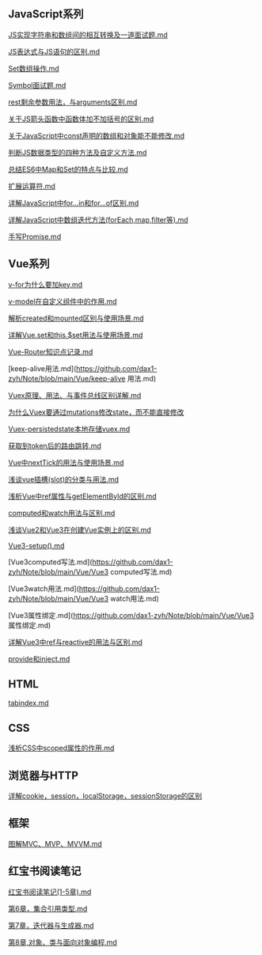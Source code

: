 ## JavaScript系列

[JS实现字符串和数组间的相互转换及一道面试题.md](https://github.com/dax1-zyh/Note/blob/main/JavaScript/JS实现字符串和数组间的相互转换及一道面试题.md)

[JS表达式与JS语句的区别.md](https://github.com/dax1-zyh/Note/blob/main/JavaScript/JS表达式与JS语句的区别.md)

[Set数组操作.md](https://github.com/dax1-zyh/Note/blob/main/JavaScript/Set数组操作.md)

[Symbol面试题.md](https://github.com/dax1-zyh/Note/blob/main/JavaScript/Symbol面试题.md)

[rest剩余参数用法，与arguments区别.md](https://github.com/dax1-zyh/Note/blob/main/JavaScript/rest剩余参数用法，与arguments区别.md)

[关于JS箭头函数中函数体加不加括号的区别.md](https://github.com/dax1-zyh/Note/blob/main/JavaScript/关于JS箭头函数中函数体加不加括号的区别.md)

[关于JavaScript中const声明的数组和对象能不能修改.md](https://github.com/dax1-zyh/Note/blob/main/JavaScript/关于JavaScript中const声明的数组和对象能不能修改.md)

[判断JS数据类型的四种方法及自定义方法.md](https://github.com/dax1-zyh/Note/blob/main/JavaScript/判断JS数据类型的四种方法及自定义方法.md)

[总结ES6中Map和Set的特点与比较.md](https://github.com/dax1-zyh/Note/blob/main/JavaScript/总结ES6中Map和Set的特点与比较.md)

[扩展运算符.md](https://github.com/dax1-zyh/Note/blob/main/JavaScript/扩展运算符.md)

[详解JavaScript中for...in和for...of区别.md](https://github.com/dax1-zyh/Note/blob/main/JavaScript/详解JavaScript中for...in和for...of区别.md)

[详解JavaScript中数组迭代方法(forEach,map,filter等).md](https://github.com/dax1-zyh/Note/blob/main/JavaScript/详解JavaScript中数组迭代方法(forEach%2Cmap%2Cfilter等).md)

[手写Promise.md](https://github.com/dax1-zyh/Note/blob/main/JavaScript/手写Promise.md)



## Vue系列

[v-for为什么要加key.md](https://github.com/dax1-zyh/Note/blob/main/Vue/v-for为什么要加key.md)

[v-model在自定义组件中的作用.md](https://github.com/dax1-zyh/Note/blob/main/Vue/v-model在自定义组件中的作用.md)

[解析created和mounted区别与使用场景.md](https://github.com/dax1-zyh/Note/blob/main/Vue/解析created和mounted区别与使用场景.md)

[详解Vue.set和this.$set用法与使用场景.md](https://github.com/dax1-zyh/Note/blob/main/Vue/详解Vue.set和this.%24set用法与使用场景.md)

[Vue-Router知识点记录.md](https://github.com/dax1-zyh/Note/blob/main/Vue/Vue-Router知识点记录.md)

[keep-alive用法.md](https://github.com/dax1-zyh/Note/blob/main/Vue/keep-alive 用法.md)

[Vuex原理、用法、与事件总线区别详解.md](https://github.com/dax1-zyh/Note/blob/main/Vue/Vuex原理、用法、与事件总线区别详解.md)

[为什么Vuex要通过mutations修改state，而不能直接修改](https://github.com/dax1-zyh/Note/blob/main/Vue/为什么Vuex要通过mutations修改state，而不能直接修改.md)

[Vuex-persistedstate本地存储vuex.md](https://github.com/dax1-zyh/Note/blob/main/Vue/Vuex-persistedstate本地存储vuex.md)

[获取到token后的路由跳转.md](https://github.com/dax1-zyh/Note/blob/main/Vue/获取到token后的路由跳转.md)

[Vue中nextTick的用法与使用场景.md](https://github.com/dax1-zyh/Note/blob/main/Vue/Vue中nextTick的用法与使用场景.md)

[浅谈vue插槽(slot)的分类与用法.md](https://github.com/dax1-zyh/Note/blob/main/Vue/浅谈vue插槽(slot)的分类与用法.md)

[浅析Vue中ref属性与getElementById的区别.md](https://github.com/dax1-zyh/Note/blob/main/Vue/浅析Vue中ref属性与getElementById的区别.md)

[computed和watch用法与区别.md](https://github.com/dax1-zyh/Note/blob/main/Vue/computed和watch用法与区别.md)

[浅谈Vue2和Vue3在创建Vue实例上的区别.md](https://github.com/dax1-zyh/Note/blob/main/Vue/浅谈Vue2和Vue3在创建Vue实例上的区别.md)

[Vue3-setup().md](https://github.com/dax1-zyh/Note/blob/main/Vue/Vue3-setup().md)

[Vue3computed写法.md](https://github.com/dax1-zyh/Note/blob/main/Vue/Vue3 computed写法.md)

[Vue3watch用法.md](https://github.com/dax1-zyh/Note/blob/main/Vue/Vue3 watch用法.md)

[Vue3属性绑定.md](https://github.com/dax1-zyh/Note/blob/main/Vue/Vue3 属性绑定.md)

[详解Vue3中ref与reactive的用法与区别.md](https://github.com/dax1-zyh/Note/blob/main/Vue/详解Vue3中ref与reactive的用法与区别.md)

[provide和inject.md](https://github.com/dax1-zyh/Note/blob/main/Vue/provide和inject.md)



## HTML

[tabindex.md](https://github.com/dax1-zyh/Note/blob/main/HTML/tabindex.md)



## CSS

[浅析CSS中scoped属性的作用.md](https://github.com/dax1-zyh/Note/blob/main/CSS/浅析CSS中scoped属性的作用.md)



## 浏览器与HTTP

[详解cookie，session，localStorage，sessionStorage的区别](https://github.com/dax1-zyh/Note/blob/main/浏览器与HTTP/详解cookie，session，localStorage，sessionStorage的区别.md)



## 框架

[图解MVC、MVP、MVVM.md](https://github.com/dax1-zyh/Note/blob/main/框架/图解MVC、MVP、MVVM.md)



## 红宝书阅读笔记

[红宝书阅读笔记(1-5章).md](https://github.com/dax1-zyh/Note/blob/main/红宝书阅读笔记/红宝书阅读笔记(1-5章).md)

[第6章，集合引用类型.md](https://github.com/dax1-zyh/Note/blob/main/红宝书阅读笔记/第6章，集合引用类型.md)

[第7章，迭代器与生成器.md](https://github.com/dax1-zyh/Note/blob/main/红宝书阅读笔记/第7章，迭代器与生成器.md)

[第8章,对象、类与面向对象编程.md](https://github.com/dax1-zyh/Note/blob/main/红宝书阅读笔记/第8章%2C对象、类与面向对象编程.md)